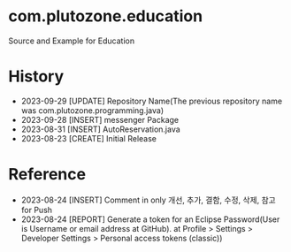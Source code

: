 # com.plutozone.education
Source and Example for Education

# History
- 2023-09-29 [UPDATE] Repository Name(The previous repository name was com.plutozone.programming.java)
- 2023-09-28 [INSERT] messenger Package
- 2023-08-31 [INSERT] AutoReservation.java
- 2023-08-23 [CREATE] Initial Release

# Reference
- 2023-08-24 [INSERT] Comment in only 개선, 추가, 결함, 수정, 삭제, 참고 for Push
- 2023-08-24 [REPORT] Generate a token for an Eclipse Password(User is Username or email address at GitHub). at Profile > Settings > Developer Settings > Personal access tokens (classic))
